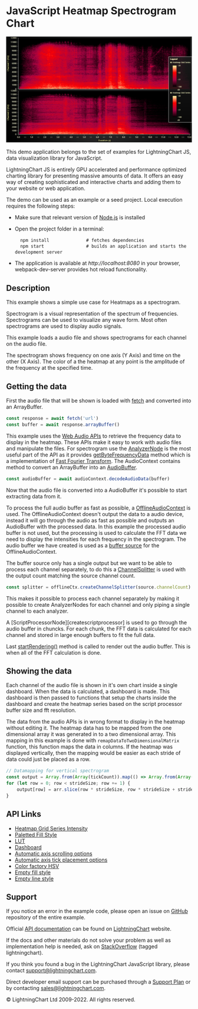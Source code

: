 # JavaScript Heatmap Spectrogram Chart

![JavaScript Heatmap Spectrogram Chart](spectrogram-darkGold.png)

This demo application belongs to the set of examples for LightningChart JS, data visualization library for JavaScript.

LightningChart JS is entirely GPU accelerated and performance optimized charting library for presenting massive amounts of data. It offers an easy way of creating sophisticated and interactive charts and adding them to your website or web application.

The demo can be used as an example or a seed project. Local execution requires the following steps:

-   Make sure that relevant version of [Node.js](https://nodejs.org/en/download/) is installed
-   Open the project folder in a terminal:

          npm install              # fetches dependencies
          npm start                # builds an application and starts the development server

-   The application is available at _http://localhost:8080_ in your browser, webpack-dev-server provides hot reload functionality.


## Description

This example shows a simple use case for Heatmaps as a spectrogram.

Spectrogram is a visual representation of the spectrum of frequencies. Spectrograms can be used to visualize any wave form. Most often spectrograms are used to display audio signals.

This example loads a audio file and shows spectrograms for each channel on the audio file.

The spectrogram shows frequency on one axis (Y Axis) and time on the other (X Axis). The color of a the heatmap at any point is the amplitude of the frequency at the specified time.

## Getting the data

First the audio file that will be shown is loaded with [fetch][fetch] and converted into an ArrayBuffer.

```js
const response = await fetch('url')
const buffer = await response.arrayBuffer()
```

This example uses the [Web Audio APIs][web-audio-api] to retrieve the frequency data to display in the heatmap. These APIs make it easy to work with audio files and manipulate the files. For spectrogram use the [AnalyzerNode][analyzer-node] is the most useful part of the API as it provides [getByteFrequencyData][getbytefrequencydata] method which is a implementation of [Fast Fourier Transform][fft].
The AudioContext contains method to convert an ArrayBuffer into an [AudioBuffer][audiobuffer].

```js
const audioBuffer = await audioContext.decodeAudioData(buffer)
```

Now that the audio file is converted into a AudioBuffer it's possible to start extracting data from it.

To process the full audio buffer as fast as possible, a [OfflineAudioContext][offlineaudiocontext] is used. The OfflineAudioContext doesn't output the data to a audio device, instead it will go through the audio as fast as possible and outputs an AudioBuffer with the processed data. In this example the processed audio buffer is not used, but the processing is used to calculate the FFT data we need to display the intensities for each frequency in the spectrogram. The audio buffer we have created is used as a [buffer source][createbuffersource] for the OfflineAudioContext.

The buffer source only has a single output but we want to be able to process each channel separately, to do this a [ChannelSplitter][createchannelsplitter] is used with the output count matching the source channel count.

```js
const splitter = offlineCtx.createChannelSplitter(source.channelCount)
```

This makes it possible to process each channel separately by making it possible to create AnalyzerNodes for each channel and only piping a single channel to each analyzer.

A [ScriptProcessorNode][createscriptprocessor] is used to go through the audio buffer in chuncks. For each chunk, the FFT data is calculated for each channel and stored in large enough buffers to fit the full data.

Last [startRendering()][start-rendering] method is called to render out the audio buffer. This is when all of the FFT calculation is done.

## Showing the data

Each channel of the audio file is shown in it's own chart inside a single dashboard. When the data is calculated, a dashboard is made. This dashboard is then passed to functions that setup the charts inside the dashboard and create the heatmap series based on the script processor buffer size and fft resolution.

The data from the audio APIs is in wrong format to display in the heatmap without editing it. The heatmap data has to be mapped from the one dimensional array it was generated in to a two dimensional array. This mapping in this example is done with `remapDataToTwoDimensionalMatrix` function, this function maps the data in columns. If the heatmap was displayed vertically, then the mapping would be easier as each stride of data could just be placed as a row.

```js
// Datamapping for vertical spectrogram
const output = Array.from(Array(tickCount)).map(() => Array.from(Array(strideSize)))
for (let row = 0; row < strideSize; row += 1) {
    output[row] = arr.slice(row * strideSize, row * strideSize + strideSize)
}
```

[web-audio-api]: https://developer.mozilla.org/en-US/docs/Web/API/Web_Audio_API
[analyzer-node]: https://developer.mozilla.org/en-US/docs/Web/API/AnalyserNode
[getbytefrequencydata]: https://developer.mozilla.org/en-US/docs/Web/API/AnalyserNode/getByteFrequencyData
[fft]: https://en.wikipedia.org/wiki/Fast_Fourier_transform
[fetch]: https://developer.mozilla.org/en-US/docs/Web/API/WindowOrWorkerGlobalScope/fetch
[audiobuffer]: https://developer.mozilla.org/en-US/docs/Web/API/AudioBuffer
[offlineaudiocontext]: https://developer.mozilla.org/en-US/docs/Web/API/OfflineAudioContext
[createbuffersource]: https://developer.mozilla.org/en-US/docs/Web/API/BaseAudioContext/createBufferSource
[createchannelsplitter]: https://developer.mozilla.org/en-US/docs/Web/API/BaseAudioContext/createChannelSplitter
[createsciptprocessor]: https://developer.mozilla.org/en-US/docs/Web/API/BaseAudioContext/createScriptProcessor
[start-rendering]: https://developer.mozilla.org/en-US/docs/Web/API/OfflineAudioContext/startRendering


## API Links

* [Heatmap Grid Series Intensity]
* [Paletted Fill Style]
* [LUT]
* [Dashboard]
* [Automatic axis scrolling options]
* [Automatic axis tick placement options]
* [Color factory HSV]
* [Empty fill style]
* [Empty line style]


## Support

If you notice an error in the example code, please open an issue on [GitHub][0] repository of the entire example.

Official [API documentation][1] can be found on [LightningChart][2] website.

If the docs and other materials do not solve your problem as well as implementation help is needed, ask on [StackOverflow][3] (tagged lightningchart).

If you think you found a bug in the LightningChart JavaScript library, please contact support@lightningchart.com.

Direct developer email support can be purchased through a [Support Plan][4] or by contacting sales@lightningchart.com.

[0]: https://github.com/Arction/
[1]: https://lightningchart.com/lightningchart-js-api-documentation/
[2]: https://lightningchart.com
[3]: https://stackoverflow.com/questions/tagged/lightningchart
[4]: https://lightningchart.com/support-services/

© LightningChart Ltd 2009-2022. All rights reserved.


[Heatmap Grid Series Intensity]: https://lightningchart.com/js-charts/api-documentation/v4.2.0/classes/HeatmapGridSeriesIntensityValues.html
[Paletted Fill Style]: https://lightningchart.com/js-charts/api-documentation/v4.2.0/classes/PalettedFill.html
[LUT]: https://lightningchart.com/js-charts/api-documentation/v4.2.0/classes/LUT.html
[Dashboard]: https://lightningchart.com/js-charts/api-documentation/v4.2.0/classes/Dashboard.html
[Automatic axis scrolling options]: https://lightningchart.com/js-charts/api-documentation/v4.2.0/variables/AxisScrollStrategies.html
[Automatic axis tick placement options]: https://lightningchart.com/js-charts/api-documentation/v4.2.0/variables/AxisTickStrategies.html
[Color factory HSV]: https://lightningchart.com/js-charts/api-documentation/v4.2.0/functions/ColorHSV.html
[Empty fill style]: https://lightningchart.com/js-charts/api-documentation/v4.2.0/variables/emptyFill-1.html
[Empty line style]: https://lightningchart.com/js-charts/api-documentation/v4.2.0/variables/emptyLine.html


